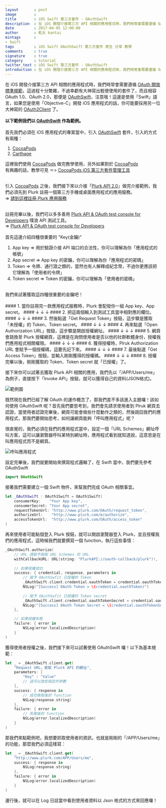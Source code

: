 ```yaml
---
layout       : post
image        : 
title        : iOS Swift 第三方套件 - OAuthSwift
description  : 在 iOS 開發介接第三方 API 相關的應用程式時，我們時常會需要遵循 OAuth 開放標準規範 ...
date         : 2017-04-05 12:00:00
author       : 乾太 kantai
mintags      :
- Swift
tags         : iOS Swift OAuthSwift 第三方套件 原生 分享 教學
comments     : true
signature    : true
category     : tutorial
twitter_text : iOS Swift 第三方套件 - OAuthSwift
introduction : 在 iOS 開發介接第三方 API 相關的應用程式時，我們時常會需要遵循 OAuth 開放標準規範 ...
---
```


在 iOS 開發介接第三方 API 相關的應用程式時，我們時常會需要遵循 [OAuth 開放標準規範](https://zh.wikipedia.org/wiki/OAuth)，這過程十分繁雜，不過幸虧有大神寫出輕便使用的套件了，而且相容 OAuth 1.0、OAuth 2.0，那便是 [OAuthSwift](https://github.com/OAuthSwift/OAuthSwift)，注意哦！這邊是使用「Swift」語言，如果您是使用「Objective-C」開發 iOS 應用程式的話，你可能要採用另一位大神寫的 [OAuth2Client](https://github.com/nxtbgthng/OAuth2Client) 了。
<br /><br />
**以下範例我們以 [OAuthSwift](https://github.com/OAuthSwift/OAuthSwift) 作為範例。**
<br /><br />
首先我們必須在 iOS 應用程式的專案當中，引入 [OAuthSwift](https://github.com/OAuthSwift/OAuthSwift) 套件，引入的方式有兩種：

1. [CocoaPods](https://cocoapods.org/)
2. [Carthage](https://github.com/Carthage/Carthage)

這裡我們使用 [CocoaPods](https://cocoapods.org/) 做完教學使用，另外如果對於 [CocoaPods](https://cocoapods.org/)<br />
有興趣的話，教學可見 ＝> [CocoaPods iOS 第三方套件管理工具](https://kantai235.github.io/2017/04/08/CocoaPodsBasic/)<br />
<br />

引入 [CocoaPods](https://cocoapods.org/) 之後，我們接下來以介接「[Plurk API 2.0](https://www.plurk.com/API)」做完介接範例，我們必須先到 Plurk 註冊一個第三方手機或桌面應用程式的應用服務。<br />
=> [請到這裡註冊 Plurk 應用服務](https://www.plurk.com/PlurkApp/register)<br />
<br />

註冊完畢以後，我們可以多多善用 [Plurk API & OAuth test console for Developers](https://www.plurk.com/OAuth/test#/APP/Users/me) 噗浪 API 測試工具。<br />
=> [Plurk API & OAuth test console for Developers](https://www.plurk.com/OAuth/test#/APP/Users/me)
<br />
<br />
首先這邊介紹四種很重要的 "Key(金鑰)"<br />

1. App key => 用於驗證介接 API 端口的合法性，你可以理解為你「應用程式的帳號」
2. App secret => App key 的密鑰，你可以理解為你「應用程式的密碼」
3. Token => 令牌、通行證之類的，當然也有人解釋成紀念幣，不過你更應該把它理解為「使用者的令牌」
4. Token secret => Token 的密鑰，你可以理解為「使用者的密碼」

<br />
我們來試著獲取這四種很重要的金鑰吧！<br />
<br />
#### 1. 當你註冊完一款應用程式服務時，Plurk 會配發你一組 App key、App secret。
####     ↓  ↓  ↓
#### 2. 把這兩個輸入到測試工具當中相對應的欄位。
####     ↓  ↓  ↓
#### 3. 然後點選「Get Request Token」按鈕，這步驟是獲取「未授權」的 Token、Token secret。
####     ↓  ↓  ↓
#### 4. 再來點選「Open Authorization URL」按鈕，這步驟是開啟授權網址。
####     ↓  ↓  ↓
#### 5. 網頁會跳換至 Plurk 授權網頁，這裡是在詢問使用者是否以他的社群軟體身份，授權我們應用程式相關權限。
####     ↓  ↓  ↓
#### 6. 獲得授權時，Plruk Authorization URL 會賦予一個授權碼，這要先記下來。
####     ↓  ↓  ↓
#### 7. 最後點選「Get Access Token」按鈕，並輸入剛剛獲得的授權碼。
####     ↓  ↓  ↓
#### 8. 授權完畢以後，剛剛獲取的 Token、Token secret 就「已授權」了。
<br />

接下來你可以試著去獲取 Plurk API 相關的應用，我們先以「/APP/Users/me」為例子，直接按下「Invoke API」按鈕，就可以獲得自己的資料(JSON格式)。

![範例圖](https://i.imgur.com/5R2bxgk.png)

既然現在我們已經了解 OAuth 的運作概念了，那我們差不多該進入主題囉！該如何使用 OAuthSwift 呢？首先我們要思考到，我們會先請求使用者到 Plruk 網頁去認證，當使用者認證完畢後，網頁可能會做些什麼動作之類的，然後跳回我們的應用程式，那我們要開始思考，如何讓網頁能夠「呼叫應用程式」呢？
<br />

很直覺的，我們必須在我們的應用程式當中，設定一個「URL Schemes」網址呼叫方案，這可以讓瀏覽器呼叫某特別網址時，應用程式看到就知道說，這意思是在叫應用程式而不是網頁。

![呼叫應用程式](https://github.com/OAuthSwift/OAuthSwift/raw/master/Assets/URLSchemes.png)

設定完畢後，我們就要開始來撰寫程式邏輯了，在 Swift 當中，我們要先參考 OAuthSwift

```swift
import OAuthSwift
````

接著我們需要建立一個 Swift 物件，來幫我們完成 OAuth 相關事宜。

```swift
let _OAuthSwift : OAuth1Swift = OAuth1Swift(
    consumerKey:    "Your App key",
    consumerSecret: "Your App secret",
    requestTokenUrl: "http://www.plurk.com/OAuth/request_token",
    authorizeUrl:    "http://www.plurk.com/m/authorize",
    accessTokenUrl:  "http://www.plurk.com/OAuth/access_token"
)
```

再來使用者可能點個登入 Plurk 按鈕，就可以開啟瀏覽器登入 Plurk，並且授權我們的應用程式，這時候我們就要撰寫一個 function，執行這些事情：

```swift
_OAuthSwift.authorize(
    // URL 請賦予剛剛 URL Schemes 的 URL
    withCallbackURL: URL(string: "PlurkAPI://oauth-callback/plurk")!,
    
    // 如果授權成功
    success: { credential, response, parameters in
        // 賦予 OAuthSwfit 已授權的 Token
        _OAuthSwift.client.credential.oauthToken = credential.oauthToken
        NSLog("[Success] OAuth Token = \(credential.oauthToken)")
        
        // 賦予 OAuthSwfit 已授權的 Token secret
        _OAuthSwift.client.credential.oauthTokenSecret = credential.oauthTokenSecret
        NSLog("[Success] OAuth Token Secret = \(credential.oauthTokenSecret)")
    },

    // 如果授權失敗
    failure: { error in
        NSLog(error.localizedDescription)
    }
)
```

獲得使用者授權之後，我們接下來可以試著使用 OAuthSwift 囉！以下為基本規範：

```swift
let _ = _OAuthSwift.client.get(
    "Request URL，索取 Plurk API 的網址",
    parameters: [
        "Key" : "Value"
        // 這可以放些指定的參數
    ],
    success: { response in
        // 成功索取後的 function
        NSLog(response.string)
    },
    failure: { error in
        // 失敗後的 function
        NSLog(error.localizedDescription)
    }
)
```

那我們來點範例吧，我想要抓取使用者的資訊，也就是剛剛的「/APP/Users/me」的功能，那麼我們必須這樣寫：

```swift
let _ = _OAuthSwift.client.get(
    "http://www.plurk.com/APP/Users/me",
    success: { response in
        NSLog(response.string)
    },
    failure: { error in
        NSLog(error.localizedDescription)
    }
)
```

運行後，就可以在 Log 日誌當中看到使用者資料以 Json 格式的方式來回應囉！
